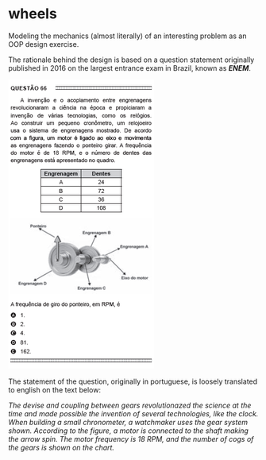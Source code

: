 # wheels

Modeling the mechanics (almost literally) of an interesting problem as an OOP design exercise.

The rationale behind the design is based on a question statement originally published in 2016 on the largest entrance exam in Brazil, known as ***ENEM***.

![ENEM question statement snapshot](https://raw.githubusercontent.com/fhpriamo/wheels/master/question_snapshot.png "ENEM question statement snapshot")

The statement of the question, originally in portuguese, is loosely translated to english on the text below:

_The devise and coupling between gears revolutionazed the science at the time and made possible the invention of several technologies, like the clock. When building a small chronometer, a watchmaker uses the gear system shown. According to the figure, a motor is connected to the shaft making the arrow spin. The motor frequency is 18 RPM, and the number of cogs of the gears is shown on the chart._
